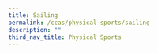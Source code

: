 ```yaml
---
title: Sailing
permalink: /ccas/physical-sports/sailing
description: ""
third_nav_title: Physical Sports
---
```

